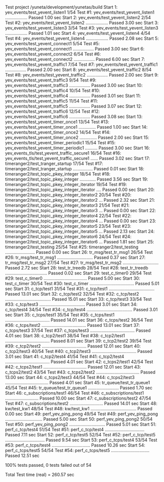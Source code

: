 Test project /yuneta/development/yunetas/build
Start  1: yev_events/test_yevent_listen1
1/54 Test  #1: yev_events/test_yevent_listen1 ..................   Passed    1.00 sec
Start  2: yev_events/test_yevent_listen2
2/54 Test  #2: yev_events/test_yevent_listen2 ..................   Passed    3.00 sec
Start  3: yev_events/test_yevent_listen3
3/54 Test  #3: yev_events/test_yevent_listen3 ..................   Passed    1.01 sec
Start  4: yev_events/test_yevent_listen4
4/54 Test  #4: yev_events/test_yevent_listen4 ..................   Passed    2.08 sec
Start  5: yev_events/test_yevent_connect1
5/54 Test  #5: yev_events/test_yevent_connect1 .................   Passed    3.00 sec
Start  6: yev_events/test_yevent_connect2
6/54 Test  #6: yev_events/test_yevent_connect2 .................   Passed    6.00 sec
Start  7: yev_events/test_yevent_traffic1
7/54 Test  #7: yev_events/test_yevent_traffic1 .................   Passed    2.00 sec
Start  8: yev_events/test_yevent_traffic2
8/54 Test  #8: yev_events/test_yevent_traffic2 .................   Passed    2.00 sec
Start  9: yev_events/test_yevent_traffic3
9/54 Test  #9: yev_events/test_yevent_traffic3 .................   Passed    3.00 sec
Start 10: yev_events/test_yevent_traffic4
10/54 Test #10: yev_events/test_yevent_traffic4 .................   Passed    3.01 sec
Start 11: yev_events/test_yevent_traffic5
11/54 Test #11: yev_events/test_yevent_traffic5 .................   Passed    3.07 sec
Start 12: yev_events/test_yevent_traffic6
12/54 Test #12: yev_events/test_yevent_traffic6 .................   Passed    3.08 sec
Start 13: yev_events/test_yevent_timer_once1
13/54 Test #13: yev_events/test_yevent_timer_once1 ..............   Passed    1.00 sec
Start 14: yev_events/test_yevent_timer_once2
14/54 Test #14: yev_events/test_yevent_timer_once2 ..............   Passed    2.00 sec
Start 15: yev_events/test_yevent_timer_periodic1
15/54 Test #15: yev_events/test_yevent_timer_periodic1 ..........   Passed    3.00 sec
Start 16: yev_events_tls/test_yevent_traffic_secure1
16/54 Test #16: yev_events_tls/test_yevent_traffic_secure1 ......   Passed    3.02 sec
Start 17: timeranger2/test_tranger_startup
17/54 Test #17: timeranger2/test_tranger_startup ................   Passed    0.01 sec
Start 18: timeranger2/test_topic_pkey_integer
18/54 Test #18: timeranger2/test_topic_pkey_integer .............   Passed    3.56 sec
Start 19: timeranger2/test_topic_pkey_integer_iterator
19/54 Test #19: timeranger2/test_topic_pkey_integer_iterator ....   Passed    0.00 sec
Start 20: timeranger2/test_topic_pkey_integer_iterator2
20/54 Test #20: timeranger2/test_topic_pkey_integer_iterator2 ...   Passed    2.32 sec
Start 21: timeranger2/test_topic_pkey_integer_iterator3
21/54 Test #21: timeranger2/test_topic_pkey_integer_iterator3 ...   Passed    0.00 sec
Start 22: timeranger2/test_topic_pkey_integer_iterator4
22/54 Test #22: timeranger2/test_topic_pkey_integer_iterator4 ...   Passed    0.00 sec
Start 23: timeranger2/test_topic_pkey_integer_iterator5
23/54 Test #23: timeranger2/test_topic_pkey_integer_iterator5 ...   Passed    2.13 sec
Start 24: timeranger2/test_topic_pkey_integer_iterator6
24/54 Test #24: timeranger2/test_topic_pkey_integer_iterator6 ...   Passed    1.81 sec
Start 25: timeranger2/test_testing
25/54 Test #25: timeranger2/test_testing ........................   Passed    0.00 sec
Start 26: tr_msg/test_tr_msg1
26/54 Test #26: tr_msg/test_tr_msg1 .............................   Passed    0.37 sec
Start 27: tr_msg/test_tr_msg2
27/54 Test #27: tr_msg/test_tr_msg2 .............................   Passed    2.72 sec
Start 28: test_tr_treedb
28/54 Test #28: test_tr_treedb ..................................   Passed    0.02 sec
Start 29: test_c_timer0
29/54 Test #29: test_c_timer0 ...................................   Passed    5.00 sec
Start 30: test_c_timer
30/54 Test #30: test_c_timer ....................................   Passed    5.01 sec
Start 31: c_tcp/test1
31/54 Test #31: c_tcp/test1 .....................................   Passed   13.01 sec
Start 32: c_tcp/test2
32/54 Test #32: c_tcp/test2 .....................................   Passed   15.01 sec
Start 33: c_tcp/test3
33/54 Test #33: c_tcp/test3 .....................................   Passed    3.01 sec
Start 34: c_tcp/test4
34/54 Test #34: c_tcp/test4 .....................................   Passed    3.01 sec
Start 35: c_tcps/test1
35/54 Test #35: c_tcps/test1 ....................................   Passed   14.01 sec
Start 36: c_tcps/test2
36/54 Test #36: c_tcps/test2 ....................................   Passed   13.01 sec
Start 37: c_tcps/test3
37/54 Test #37: c_tcps/test3 ....................................   Passed    4.01 sec
Start 38: c_tcp2/test1
38/54 Test #38: c_tcp2/test1 ....................................   Passed    8.01 sec
Start 39: c_tcp2/test2
39/54 Test #39: c_tcp2/test2 ....................................   Passed   12.01 sec
Start 40: c_tcp2/test3
40/54 Test #40: c_tcp2/test3 ....................................   Passed    3.01 sec
Start 41: c_tcp2/test4
41/54 Test #41: c_tcp2/test4 ....................................   Passed    4.01 sec
Start 42: c_tcps2/test1
42/54 Test #42: c_tcps2/test1 ...................................   Passed   12.01 sec
Start 43: c_tcps2/test2
43/54 Test #43: c_tcps2/test2 ...................................   Passed   13.00 sec
Start 44: c_tcps2/test3
44/54 Test #44: c_tcps2/test3 ...................................   Passed    4.01 sec
Start 45: tr_queue/test_tr_queue1
45/54 Test #45: tr_queue/test_tr_queue1 .........................   Passed    1.70 sec
Start 46: c_subscriptions/test1
46/54 Test #46: c_subscriptions/test1 ...........................   Passed   10.00 sec
Start 47: c_subscriptions/test2
47/54 Test #47: c_subscriptions/test2 ...........................   Passed   14.01 sec
Start 48: kw/test_kw1
48/54 Test #48: kw/test_kw1 .....................................   Passed    0.00 sec
Start 49: perf_yev_ping_pong
49/54 Test #49: perf_yev_ping_pong ..............................   Passed    5.00 sec
Start 50: perf_yev_ping_pong2
50/54 Test #50: perf_yev_ping_pong2 .............................   Passed    5.01 sec
Start 51: perf_c_tcp/test4
51/54 Test #51: perf_c_tcp/test4 ................................   Passed    7.11 sec
Start 52: perf_c_tcp/test5
52/54 Test #52: perf_c_tcp/test5 ................................   Passed    9.54 sec
Start 53: perf_c_tcps/test4
53/54 Test #53: perf_c_tcps/test4 ...............................   Passed   10.26 sec
Start 54: perf_c_tcps/test5
54/54 Test #54: perf_c_tcps/test5 ...............................   Passed   12.51 sec

100% tests passed, 0 tests failed out of 54

Total Test time (real) = 260.57 sec
